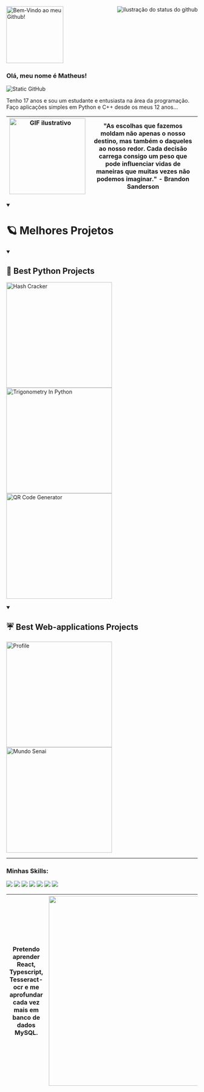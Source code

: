 <a href="https://git.io/typing-svg">
    <img src="https://readme-typing-svg.demolab.com/?lines=Bem-Vindo+ao+meu+Github!&color=F8EFD3&size=29" alt="Bem-Vindo ao meu Github!" style="height: 150px;">
</a>

<img align='right' src="https://github-readme-stats.vercel.app/api?username=Marqu3si3&show_icons=true&title_color=783c00&text_color=af552e&icon_color=783c00&bg_color=f8efd4&cache_seconds=2300" alt="ilustração do status do github">

### Olá, meu nome é Matheus!

<img src="https://img.shields.io/static/v1?label=Overview&message=Matheus&color=f8efd4&style=for-the-badge&logo=GitHub" alt="Static GitHub">

<p>Tenho 17 anos e sou um estudante e entusiasta na área da programação. Faço aplicações simples em Python e C++ desde os meus 12 anos...</p>

| <img src="https://media.tenor.com/9nBgEcu8e2IAAAAj/charizard-pokemon.gif" alt="GIF ilustrativo" width="200"> | "As escolhas que fazemos moldam não apenas o nosso destino, mas também o daqueles ao nosso redor. Cada decisão carrega consigo um peso que pode influenciar vidas de maneiras que muitas vezes não podemos imaginar." - Brandon Sanderson
| --- | --- |

<details open> 
  <summary><h1>🪐 Melhores Projetos</h1></summary>
  <details open> 
    <summary><h2>🐍 Best Python Projects</h2></summary>
     <p align="left" style="margin-top: 10px;">
     <a href="https://github.com/endChuva/HashCracker"><img width="278" src="https://denvercoder1-github-readme-stats.vercel.app/api/pin/?username=endChuva&repo=HashCracker&theme=react&bg_color=1F222E&title_color=306998&hide_border=true&icon_color=F8D866&show_icons=false" alt="Hash Cracker"></a>
     <a href="https://github.com/endChuva/TrigonometryInPython"><img width="278" src="https://denvercoder1-github-readme-stats.vercel.app/api/pin/?username=endChuva&repo=TrigonometryInPython&theme=react&bg_color=1F222E&title_color=306998&hide_border=true&icon_color=F8D866&show_icons=false" alt="Trigonometry In Python"></a>
     <a href="https://github.com/endChuva/QR-Generator"><img width="278" src="https://denvercoder1-github-readme-stats.vercel.app/api/pin/?username=endChuva&repo=QR-Generator&theme=react&bg_color=1F222E&title_color=306998&hide_border=true&icon_color=F8D866&show_icons=false" alt="QR Code Generator"></a>
     </p>
  </details>
  <details open> 
    <summary><h2>☔️ Best Web-applications Projects</h2></summary>
     <p align="left" style="margin-top: 10px;">
     <a href="https://github.com/endChuva/Profile">
  <img width="278" src="https://denvercoder1-github-readme-stats.vercel.app/api/pin/?username=endChuva&repo=Profile&theme=react&bg_color=1F222E&title_color=F8D866&hide_border=true&icon_color=F8D866&show_icons=false" alt="Profile">
</a>
<a href="https://github.com/endChuva/Mundo-Senai">
  <img width="278" src="https://denvercoder1-github-readme-stats.vercel.app/api/pin/?username=endChuva&repo=Mundo-Senai&theme=react&bg_color=1F222E&title_color=F8D866&hide_border=true&icon_color=F8D866&show_icons=false" alt="Mundo Senai">
</a>
     </p>
  </details>
</details>

<hr>

### Minhas Skills:
<p>
<img src="https://img.shields.io/badge/JavaScript-F7DF1E?style=for-the-badge&logo=javascript&logoColor=black">
<img src="https://img.shields.io/badge/HTML5-E34F26?style=for-the-badge&logo=html5&logoColor=white">
<img src="https://img.shields.io/badge/Python-14354C?style=for-the-badge&logo=python&logoColor=white">
<img src="https://img.shields.io/badge/MySQL-00000F?style=for-the-badge&logo=mysql&logoColor=white">
<img src="https://img.shields.io/badge/C%2B%2B-00599C?style=for-the-badge&logo=c%2B%2B&logoColor=white">
<img src="https://img.shields.io/badge/Flask-000000?style=for-the-badge&logo=flask&logoColor=white">
<img src="https://img.shields.io/badge/CSS3-1572B6?style=for-the-badge&logo=css3&logoColor=white">
</p>

| Pretendo aprender React, Typescript, Tesseract-ocr e me aprofundar cada vez mais em banco de dados MySQL. | <img src="https://github-readme-stats.vercel.app/api/top-langs/?username=endchuva&layout=compact&bg_color=f8efd4&title_color=783c00&text_color=000000&icon_color=783c00" width="500"> |
| --- | --- |
